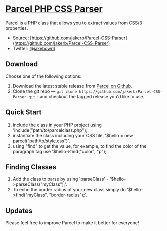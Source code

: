 # [Parcel PHP CSS Parser](https://github.com/jakerb/Parcel-CSS-Parser)

Parcel is a PHP class that allows you to extract values from CSS/3 properties.

* Source: [https://github.com/jakerb/Parcel-CSS-Parser](https://github.com/jakerb/Parcel-CSS-Parser)
* Twitter: [@jakebown1](http://twitter.com/jakebown1)


## Download

Choose one of the following options:

1. Download the latest stable release from
   [Parcel on Github](https://github.com/jakerb/Parcel-CSS-Parser).
2. Clone the git repo — `git clone
   https://github.com/jakerb/Parcel-CSS-Parser.git` - and checkout the tagged
   release you'd like to use.


## Quick Start
1. include the class in your PHP project using 'include("path/to/parcelclass.php");'.
2. instantiate the class including your CSS file, '$hello = new parcel("path/to/style.css")'.
3. using "find" to get the value, for example, to find the color of the paragraph tag use '$hello->find("color", "p");'.

## Finding Classes
1. Add the class to parse by using 'parseClass' - '$hello->parseClass("myClass");'.
2. To echo the border radius of your new class simply do '$hello->find("myClass", "border-radius");'.


## Updates
Please feel free to improve Parcel to make it better for everyone! 
